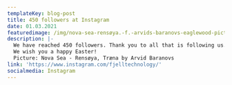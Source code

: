 ```yaml
---
templateKey: blog-post
title: 450 followers at Instagram
date: 01.03.2021
featuredimage: /img/nova-sea-rensøya.-f.-arvids-baranovs-eaglewood-pictures.jpg
description: |-
  We have reached 450 followers. Thank you to all that is following us.
  We wish you a happy Easter!
  Picture: Nova Sea - Rensøya, Træna by Arvid Baranovs
link: 'https://www.instagram.com/fjelltechnology/'
socialmedia: Instagram
---
```


